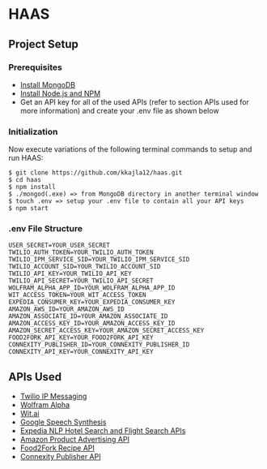 # HAAS


## Project Setup
### Prerequisites
* [Install MongoDB](https://docs.mongodb.org/manual/installation/)
* [Install Node.js and NPM](https://nodejs.org/en/download/)
* Get an API key for all of the used APIs (refer to section APIs used for more information) and create your .env file as shown below

### Initialization
Now execute variations of the following terminal commands to setup and run HAAS:  
```
$ git clone https://github.com/kkajla12/haas.git
$ cd haas
$ npm install
$ ./mongod(.exe) => from MongoDB directory in another terminal window
$ touch .env => setup your .env file to contain all your API keys
$ npm start
```  

### .env File Structure
```
USER_SECRET=YOUR_USER_SECRET
TWILIO_AUTH_TOKEN=YOUR_TWILIO_AUTH_TOKEN
TWILIO_IPM_SERVICE_SID=YOUR_TWILIO_IPM_SERVICE_SID
TWILIO_ACCOUNT_SID=YOUR_TWILIO_ACCOUNT_SID
TWILIO_API_KEY=YOUR_TWILIO_API_KEY
TWILIO_API_SECRET=YOUR_TWILIO_API_SECRET
WOLFRAM_ALPHA_APP_ID=YOUR_WOLFRAM_ALPHA_APP_ID
WIT_ACCESS_TOKEN=YOUR_WIT_ACCESS_TOKEN
EXPEDIA_CONSUMER_KEY=YOUR_EXPEDIA_CONSUMER_KEY
AMAZON_AWS_ID=YOUR_AMAZON_AWS_ID
AMAZON_ASSOCIATE_ID=YOUR_AMAZON_ASSOCIATE_ID
AMAZON_ACCESS_KEY_ID=YOUR_AMAZON_ACCESS_KEY_ID
AMAZON_SECRET_ACCESS_KEY=YOUR_AMAZON_SECRET_ACCESS_KEY
FOOD2FORK_API_KEY=YOUR_FOOD2FORK_API_KEY
CONNEXITY_PUBLISHER_ID=YOUR_CONNEXITY_PUBLISHER_ID
CONNEXITY_API_KEY=YOUR_CONNEXITY_API_KEY
```  


## APIs Used
* [Twilio IP Messaging](https://www.twilio.com/ip-messaging)
* [Wolfram Alpha](http://products.wolframalpha.com/api/)
* [Wit.ai](wit.ai)
* [Google Speech Synthesis](https://dvcs.w3.org/hg/speech-api/raw-file/tip/speechapi.html#tts-section)
* [Expedia NLP Hotel Search and Flight Search APIs](http://hackathon.expedia.com/directory)
* [Amazon Product Advertising API](http://docs.aws.amazon.com/AWSECommerceService/latest/DG/Welcome.html)
* [Food2Fork Recipe API](http://food2fork.com/about/api)
* [Connexity Publisher API](https://publisher.connexity.com/)

